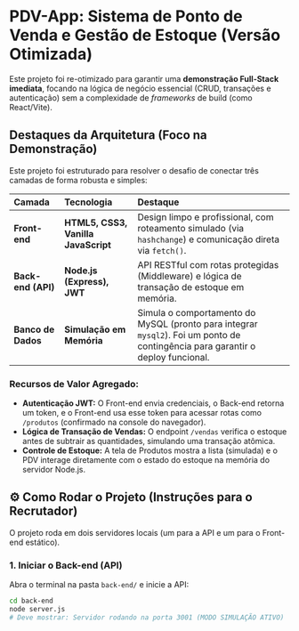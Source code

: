#  PDV-App: Sistema de Ponto de Venda e Gestão de Estoque (Versão Otimizada)

Este projeto foi re-otimizado para garantir uma **demonstração Full-Stack imediata**, focando na lógica de negócio essencial (CRUD, transações e autenticação) sem a complexidade de *frameworks* de build (como React/Vite).

##  Destaques da Arquitetura (Foco na Demonstração)

Este projeto foi estruturado para resolver o desafio de conectar três camadas de forma robusta e simples:

| Camada | Tecnologia | Destaque |
| :--- | :--- | :--- |
| **Front-end** | **HTML5, CSS3, Vanilla JavaScript** | Design limpo e profissional, com roteamento simulado (via `hashchange`) e comunicação direta via `fetch()`. |
| **Back-end (API)** | **Node.js (Express), JWT** | API RESTful com rotas protegidas (Middleware) e lógica de transação de estoque em memória. |
| **Banco de Dados** | **Simulação em Memória** | Simula o comportamento do MySQL (pronto para integrar `mysql2`). Foi um ponto de contingência para garantir o deploy funcional. |

### Recursos de Valor Agregado:

* **Autenticação JWT:** O Front-end envia credenciais, o Back-end retorna um token, e o Front-end usa esse token para acessar rotas como `/produtos` (confirmado na console do navegador).
* **Lógica de Transação de Vendas:** O endpoint `/vendas` verifica o estoque antes de subtrair as quantidades, simulando uma transação atômica.
* **Controle de Estoque:** A tela de Produtos mostra a lista (simulada) e o PDV interage diretamente com o estado do estoque na memória do servidor Node.js.

## ⚙️ Como Rodar o Projeto (Instruções para o Recrutador)

O projeto roda em dois servidores locais (um para a API e um para o Front-end estático).

### 1. Iniciar o Back-end (API)

Abra o terminal na pasta `back-end/` e inicie a API:

```bash
cd back-end
node server.js 
# Deve mostrar: Servidor rodando na porta 3001 (MODO SIMULAÇÃO ATIVO)
